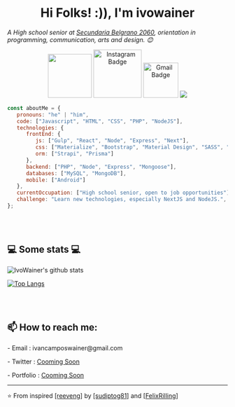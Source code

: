 <h1 align="center">Hi Folks! :)), I'm ivowainer</h1>

<p><em>A High school senior at <a href="https://secundariabelgrano.com.ar/">Secundaria Belgrano 2060</a>, orientation in programming, communication, arts and design. 😊</br>
</em></p>

<div id="header" align="center">
  <a href="https://www.linkedin.com/in/ivan-campos-wainer-738a36209/"><img src="https://img.shields.io/badge/LinkedIn-0077B5?style=for-the-badge&logo=linkedin&logoColor=white" width="100"/></a>
  <a href="https://instagram.com/ivowainer"><img src="https://img.shields.io/badge/Instagram-E4405F?style=for-the-badge&logo=instagram&logoColor=white" width="110" alt="Instagram Badge"/></a>
  <img src="https://img.shields.io/badge/Gmail-D14836?style=for-the-badge&logo=gmail&logoColor=white" width="80" alt="Gmail Badge"/>
  <a href="https://discord.com/users/peladococinero#3025"><img src="https://img.shields.io/badge/Discord-7289DA?style=for-the-badge&logo=discord&logoColor=white"/></a>
</div>



```javascript
const aboutMe = {
   pronouns: "he" | "him",
   code: ["Javascript", "HTML", "CSS", "PHP", "NodeJS"],
   technologies: {
      frontEnd: {
         js: ["Gulp", "React", "Node", "Express", "Next"],
         css: ["Materialize", "Bootstrap", "Material Design", "SASS", "TailWind"],
         orm: ["Strapi", "Prisma"]
      },
      backend: ["PHP", "Node", "Express", "Mongoose"], 
      databases: ["MySQL", "MongoDB"],
      mobile: ["Android"]
   },
   currentOccupation: ["High school senior, open to job opportunities"],
   challenge: "Learn new technologies, especially NextJS and NodeJS.",
};
```
</br></br>
<h2>💻 Some stats 💻</h2>

![IvoWainer's github stats](https://github-readme-stats.vercel.app/api?username=ivowainer&show_icons=true&title_color=fff&icon_color=79ff97&text_color=9f9f9f&bg_color=151515)

[![Top Langs](https://github-readme-stats.vercel.app/api/top-langs/?username=ivowainer&layout=compact)](https://github.com/anuraghazra/github-readme-stats)

</br></br>
<h2> 📫 How to reach me: </h2>
<p>- Email : ivancamposwainer@gmail.com</p>
<p>- Twitter : <a href="https://twitter.com/ivowainer">Cooming Soon</a></p>
<p>- Portfolio : <a href="https://ivowainer.com">Cooming Soon</a></p>

---

<p>⭐️ From inspired <a href="https://github.com/reeveng">[reeveng]</a> by <a href="https://github.com/sudiptog81">[sudiptog81]</a> and <a href="https://github.com/">[FelixRilling]</a></p>
